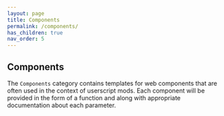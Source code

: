 ```yaml
---
layout: page
title: Components
permalink: /components/
has_children: true
nav_order: 5
---
```


## Components

The `Components` category contains templates for web components that are often used in the context of userscript mods. Each component will be provided in the form of a function and along with appropriate documentation about each parameter.